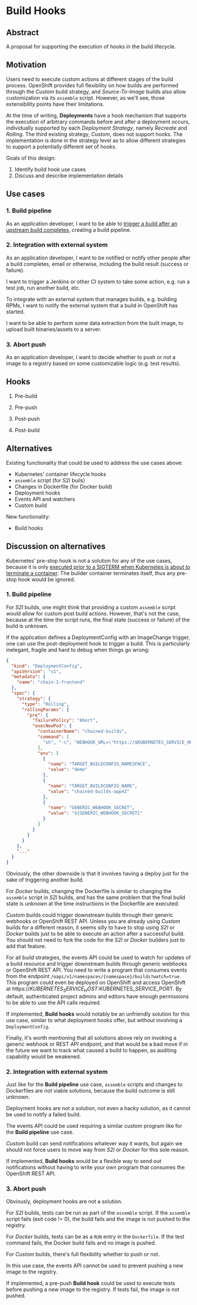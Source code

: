 # Build Hooks

## Abstract

A proposal for supporting the execution of hooks in the build lifecycle.


## Motivation

Users need to execute custom actions at different stages of the build process.
OpenShift provides full flexibility on how builds are performed through the
*Custom* build strategy, and *Source-To-Image* builds also allow customization
via its `assemble` script. However, as we'll see, those extensibility points
have their limitations.

At the time of writing, **Deployments** have a hook mechanism that supports the
execution of arbitrary commands before and after a deployment occurs,
individually supported by each *Deployment Strategy*, namely *Recreate* and
*Rolling*.
The third existing strategy, *Custom*, does not support hooks.
The implementation is done in the strategy level as to allow different
strategies to support a potentially different set of hooks.

Goals of this design:

1. Identify build hook use cases
2. Discuss and describe implementation details


## Use cases

### 1. Build pipeline

As an application developer, I want to be able to [trigger a build after an
upstream build completes](https://github.com/openshift/origin/issues/1228#issue-59933179),
creating a build pipeline.


### 2. Integration with external system

As an application developer, I want to be notified or notify other people after
a build completes, email or otherwise, including the build result (success or
failure).

I want to trigger a Jenkins or other CI system to take some action, e.g. run a
test job, run another build, etc.

To integrate with an external system that manages builds, e.g. building RPMs, I
want to notify the external system that a build in OpenShift has started.

I want to be able to perform some data extraction from the built image, to
upload built binaries/assets to a server.


### 3. Abort push

As an application developer, I want to decide whether to push or not a image
to a registry based on some customizable logic (e.g. test results).


## Hooks

1. Pre-build

2. Pre-push

3. Post-push

4. Post-build


## Alternatives

Existing functionality that could be used to address the use cases above:

- Kubernetes' container lifecycle hooks
- `assemble` script (for S2I buils)
- Changes in Dockerfile (for Docker build)
- Deployment hooks
- Events API and watchers
- Custom build

New functionality:

- Build hooks


## Discussion on alternatives

Kubernetes' pre-stop hook is not a solution for any of the use cases, because
it is only [executed prior to a SIGTERM when Kubernetes is about to terminate
a container](https://github.com/GoogleCloudPlatform/kubernetes/blob/596a8a40d12498b5335140f50753980bfaea4f6b/docs/user-guide/production-pods.md#lifecycle-hooks-and-termination-notice).
The builder container terminates itself, thus any pre-stop hook would
be ignored.

### 1. Build pipeline

For *S2I* builds, one might think that providing a custom `assemble`
script would allow for custom post build actions. However, that's not the case,
because at the time the script runs, the final state (success or failure) of the
build is unknown.

If the application defines a DeploymentConfig with an ImageChange trigger, one
can use the post-deployment hook to trigger a build. This is particularly
inelegant, fragile and hard to debug when things go wrong:

```json
{
  "kind": "DeploymentConfig",
  "apiVersion": "v1",
  "metadata": {
    "name": "chain-1-frontend"
  },
  "spec": {
    "strategy": {
      "type": "Rolling",
      "rollingParams": {
        "pre": {
          "failurePolicy": "Abort",
          "execNewPod": {
            "containerName": "chained-builds",
            "command": [
              "sh", "-c", "WEBHOOK_URL=\"https://$KUBERNETES_SERVICE_HOST:$KUBERNETES_SERVICE_PORT/osapi/v1beta3/namespaces/$TARGET_BUILDCONFIG_NAMESPACE/buildconfigs/$TARGET_BUILDCONFIG_NAME/webhooks/$GENERIC_WEBHOOK_SECRET/generic\"; test `curl -skXPOST -w %{http_code} $WEBHOOK_URL` = 200 || >&2 echo -e \"FAILURE: call to generic webhook trigger for BuildConfig $TARGET_BUILDCONFIG_NAMESPACE/$TARGET_BUILDCONFIG_NAME failed. Webhook URL: $WEBHOOK_URL\""
            ],
            "env": [
              {
                "name": "TARGET_BUILDCONFIG_NAMESPACE",
                "value": "demo"
              },
              {
                "name": "TARGET_BUILDCONFIG_NAME",
                "value": "chained-builds-app42"
              },
              {
                "name": "GENERIC_WEBHOOK_SECRET",
                "value": "${GENERIC_WEBHOOK_SECRET}"
              }
            ]
          }
        }
      }
    },
    "..."
  }
}
```

Obviously, the other downside is that it involves having a deploy just for the
sake of triggering another build.

For *Docker* builds, changing the Dockerfile is similar to changing the
`assemble` script in *S2I* builds, and has the same problem that the final build
state is unknown at the time instructions in the Dockerfile are executed.

*Custom* builds could trigger downstream builds through their generic webhooks
or OpenShift REST API. Unless you are already using *Custom* builds for a
different reason, it seems silly to have to stop using *S2I* or *Docker* builds
just to be able to execute an action after a successful build.
You should not need to fork the code for the *S2I* or *Docker* builders just to
add that feature.

For all build strategies, the events API could be used to watch for updates of
a build resource and trigger downstream builds through generic webhooks or
OpenShift REST API. You need to write a program that consumes events from the
endpoint `/oapi/v1/namespaces/{namespace}/builds?watch=true`.
This program could even be deployed on OpenShift and access OpenShift at
https://$KUBERNETES_SERVICE_HOST:$KUBERNETES_SERVICE_PORT.
By default, authenticated project admins and editors have enough permissions to
be able to use the API calls required.

If implemented, **Build hooks** would notably be an unfriendly solution for this
use case, similar to what deployment hooks offer, but without involving a
`DeploymentConfig`.

Finally, it's worth mentioning that all solutions above rely on invoking a
generic webhook or REST API endpoint, and that would be a bad move if in the
future we want to track what caused a build to happen, as auditing capability
would be weakened.


### 2. Integration with external system

Just like for the **Build pipeline** use case, `assemble` scripts and changes to
Dockerfiles are not viable solutions, because the build outcome is still
unknown.

Deployment hooks are not a solution, not even a hacky solution, as it cannot be
used to notify a failed build.

The events API could be used requiring a similar custom program like for the
**Build pipeline** use case.

*Custom* build can send notifications whatever way it wants, but again we should
not force users to move way from *S2I* or *Docker* for this sole reason.

If implemented, **Build hooks** would be a flexible way to send out
notifications without having to write your own program that consumes the
OpenShift REST API.


### 3. Abort push

Obviously, deployment hooks are not a solution.

For *S2I* builds, tests can be run as part of the `assemble` script. If the
`assemble` script fails (exit code != 0), the build fails and the image is not
pushed to the registry.

For *Docker* builds, tests can be as a `RUN` entry in the `Dockerfile`. If the
test command fails, the Docker build fails and no image is pushed.

For *Custom* builds, there's full flexibility whether to push or not.

In this use case, the events API cannot be used to prevent pushing a new image
to the registry.

If implemented, a pre-push **Build hook** could be used to execute tests before
pushing a new image to the registry. If tests fail, the image is not pushed.
